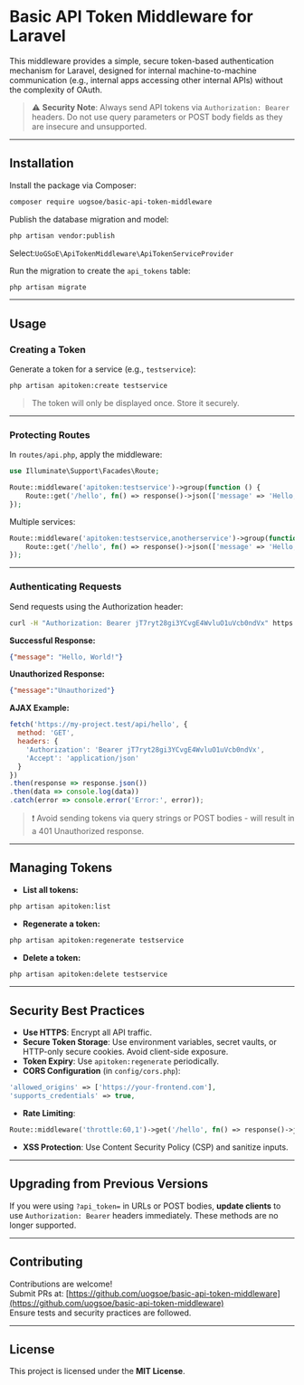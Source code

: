 
# Basic API Token Middleware for Laravel

This middleware provides a simple, secure token-based authentication mechanism for Laravel, designed for internal machine-to-machine communication (e.g., internal apps accessing other internal APIs) without the complexity of OAuth.

> ⚠️ **Security Note**: Always send API tokens via `Authorization: Bearer` headers. Do not use query parameters or POST body fields as they are insecure and unsupported.

---

## Installation

Install the package via Composer:

```bash
composer require uogsoe/basic-api-token-middleware
```

Publish the database migration and model:

```bash
php artisan vendor:publish
```

Select:`UoGSoE\ApiTokenMiddleware\ApiTokenServiceProvider`

Run the migration to create the `api_tokens` table:

```bash
php artisan migrate
```

---

## Usage

### Creating a Token

Generate a token for a service (e.g., `testservice`):

```bash
php artisan apitoken:create testservice
```

> The token will only be displayed once. Store it securely.

---

### Protecting Routes

In `routes/api.php`, apply the middleware:

```php
use Illuminate\Support\Facades\Route;

Route::middleware('apitoken:testservice')->group(function () {
    Route::get('/hello', fn() => response()->json(['message' => 'Hello, World!']));
});
```

Multiple services:

```php
Route::middleware('apitoken:testservice,anotherservice')->group(function () {
    Route::get('/hello', fn() => response()->json(['message' => 'Hello, World!']));
});
```

---

### Authenticating Requests

Send requests using the Authorization header:

```bash
curl -H "Authorization: Bearer jT7ryt28gi3YCvgE4WvluO1uVcb0ndVx" https://my-project.test/api/hello
```

**Successful Response:**

```json
{"message": "Hello, World!"}
```

**Unauthorized Response:**

```json
{"message":"Unauthorized"}
```

**AJAX Example:**

```javascript
fetch('https://my-project.test/api/hello', {
  method: 'GET',
  headers: {
    'Authorization': 'Bearer jT7ryt28gi3YCvgE4WvluO1uVcb0ndVx',
    'Accept': 'application/json'
  }
})
.then(response => response.json())
.then(data => console.log(data))
.catch(error => console.error('Error:', error));
```

> ❗ Avoid sending tokens via query strings or POST bodies - will result in a 401 Unauthorized response.

---

## Managing Tokens

- **List all tokens:**

```bash
php artisan apitoken:list
```

- **Regenerate a token:**

```bash
php artisan apitoken:regenerate testservice
```

- **Delete a token:**

```bash
php artisan apitoken:delete testservice
```

---

## Security Best Practices

- **Use HTTPS**: Encrypt all API traffic.
- **Secure Token Storage**: Use environment variables, secret vaults, or HTTP-only secure cookies. Avoid client-side exposure.
- **Token Expiry**: Use `apitoken:regenerate` periodically.
- **CORS Configuration** (in `config/cors.php`):

```php
'allowed_origins' => ['https://your-frontend.com'],
'supports_credentials' => true,
```

- **Rate Limiting**:

```php
Route::middleware('throttle:60,1')->get('/hello', fn() => response()->json(['message' => 'Hello, World!']));
```

- **XSS Protection**: Use Content Security Policy (CSP) and sanitize inputs.

---

## Upgrading from Previous Versions

If you were using `?api_token=` in URLs or POST bodies, **update clients** to use `Authorization: Bearer` headers immediately. These methods are no longer supported.

---

## Contributing

Contributions are welcome!  
Submit PRs at: [https://github.com/uogsoe/basic-api-token-middleware](https://github.com/uogsoe/basic-api-token-middleware)  
Ensure tests and security practices are followed.

---

## License

This project is licensed under the **MIT License**.
